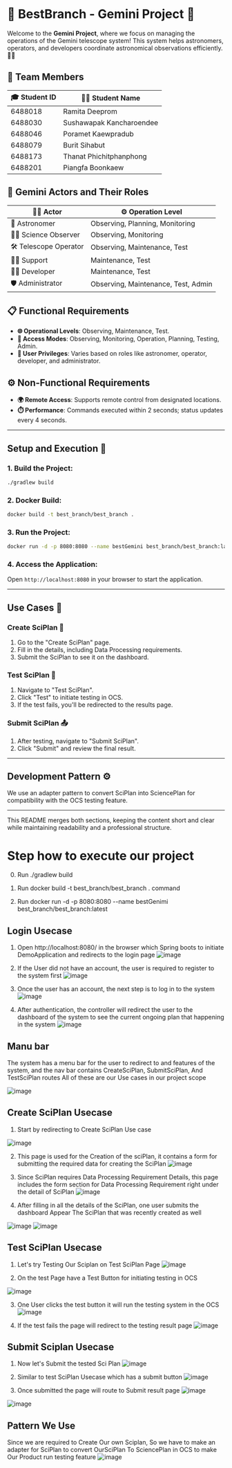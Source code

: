 # 🌟 **BestBranch - Gemini Project** 🌟

Welcome to the **Gemini Project**, where we focus on managing the operations of the Gemini telescope system! This system helps astronomers, operators, and developers coordinate astronomical observations efficiently. 🚀🔭

## 👥 **Team Members**

| 🎓 Student ID | 🧑‍🎓 Student Name |
| ------------- | ---------------- |
| 6488018        | Ramita Deeprom   |
| 6488030        | Sushawapak Kancharoendee |
| 6488046        | Poramet Kaewpradub |
| 6488079        | Burit Sihabut    |
| 6488173        | Thanat Phichitphanphong |
| 6488201        | Piangfa Boonkaew |

## 🌌 **Gemini Actors and Their Roles**

| 🧑‍🚀 Actor         | ⚙️ Operation Level |
| ------------------ | ------------------ |
| 🌠 Astronomer       | Observing, Planning, Monitoring |
| 🧑‍🔬 Science Observer | Observing, Monitoring |
| 🛠️ Telescope Operator | Observing, Maintenance, Test |
| 🧑‍💼 Support         | Maintenance, Test |
| 👨‍💻 Developer        | Maintenance, Test |
| 🛡️ Administrator    | Observing, Maintenance, Test, Admin |

## 📋 **Functional Requirements**

- **🌐 Operational Levels**: Observing, Maintenance, Test.
- **🔑 Access Modes**: Observing, Monitoring, Operation, Planning, Testing, Admin.
- **👥 User Privileges**: Varies based on roles like astronomer, operator, developer, and administrator.

## ⚙️ **Non-Functional Requirements**

- **🌍 Remote Access**: Supports remote control from designated locations.
- **⏱️ Performance**: Commands executed within 2 seconds; status updates every 4 seconds.

---

## Setup and Execution 🚀

### 1. Build the Project:

```bash
./gradlew build
```

### 2. Docker Build:

```bash
docker build -t best_branch/best_branch .
```

### 3. Run the Project:

```bash
docker run -d -p 8080:8080 --name bestGemini best_branch/best_branch:latest
```

### 4. Access the Application:

Open `http://localhost:8080` in your browser to start the application.

---

## Use Cases 📝

### Create SciPlan 🌠

1. Go to the "Create SciPlan" page.
2. Fill in the details, including Data Processing requirements.
3. Submit the SciPlan to see it on the dashboard.

### Test SciPlan 🧪

1. Navigate to "Test SciPlan".
2. Click "Test" to initiate testing in OCS.
3. If the test fails, you'll be redirected to the results page.

### Submit SciPlan 📤

1. After testing, navigate to "Submit SciPlan".
2. Click "Submit" and review the final result.

---

## Development Pattern ⚙️

We use an adapter pattern to convert SciPlan into SciencePlan for compatibility with the OCS testing feature.

---

This README merges both sections, keeping the content short and clear while maintaining readability and a professional structure.

# Step how to execute our project

0. Run ./gradlew build

1. Run docker build -t best_branch/best_branch . command

2. Run docker run -d -p 8080:8080 --name bestGenimi best_branch/best_branch:latest
## Login Usecase

1. Open http://localhost:8080/ in the browser which Spring boots to initiate DemoApplication and redirects to the login page
![image](https://github.com/ICT-Mahidol/Gemini-2023/assets/131664453/efaefe23-c0a6-469a-8a31-a76deb1cc23b)

2. If the User did not have an account, the user is required to register to the system first
![image](https://github.com/ICT-Mahidol/Gemini-2023/assets/131664453/9ccbb756-fa18-4f4a-9202-2a52cd60bc1e)

3. Once the user has an account, the next step is to log in to the system
![image](https://github.com/ICT-Mahidol/Gemini-2023/assets/131664453/18ac6235-8025-48ce-bedd-07282a3fd52f)

4. After authentication, the controller will redirect the user to the dashboard of the system to see the current ongoing plan that happening in the system
![image](https://github.com/ICT-Mahidol/Gemini-2023/assets/131664453/3ad8fd2b-0f12-4f9f-8577-4c4d3044db79)

## Manu bar
The system has a menu bar for the user to redirect to and features of the system, and the nav bar contains CreateSciPlan, SubmitSciPlan, And TestSciPlan routes All of these are our Use cases in our project scope

![image](https://github.com/ICT-Mahidol/Gemini-2023/assets/131664453/ffa93198-6bec-4614-9529-463c78e8fc44)

## Create SciPlan Usecase
1. Start by redirecting to Create SciPlan Use case

![image](https://github.com/ICT-Mahidol/Gemini-2023/assets/131664453/a65b8d74-0508-430e-99be-c7c3d5172e0a)

2. This page is used for the Creation of the sciPlan, it contains a form for submitting the required data for creating the SciPlan
![image](https://github.com/ICT-Mahidol/Gemini-2023/assets/131664453/2b11e4f7-204e-4ac9-9186-d9e7ee241954)

3. Since SciPlan requires Data Processing Requirement Details, this page includes the form section for Data Processing Requirement right under the detail of SciPlan
![image](https://github.com/ICT-Mahidol/Gemini-2023/assets/131664453/3d640254-6cdd-492a-81ac-b547f09461f8)

4. After filling in all the details of the SciPlan, one user submits the dashboard Appear The SciPlan that was recently created as well

![image](https://github.com/ICT-Mahidol/Gemini-2023/assets/131664453/d0ea9519-e962-4a20-b0b6-d8db93679f25)
![image](https://github.com/ICT-Mahidol/Gemini-2023/assets/131664453/1a785459-ec68-47bb-ab3e-3abcda244dac)

## Test SciPlan Usecase
1. Let's try Testing Our Sciplan on Test SciPlan Page
![image](https://github.com/ICT-Mahidol/Gemini-2023/assets/131664453/d43c4b5a-7fa6-43f0-a342-0499a2d5dcbb)

2. On the test Page have a Test Button for initiating testing in OCS

![image](https://github.com/ICT-Mahidol/Gemini-2023/assets/131664453/d3a4d54d-290e-43bd-8aac-f9ecd55964cc)

3. One User clicks the test button it will run the testing system in the OCS
![image](https://github.com/ICT-Mahidol/Gemini-2023/assets/131664453/abe88681-c931-4008-98cc-892bd183a504)

4. If the test fails the page will redirect to the testing result page
![image](https://github.com/ICT-Mahidol/Gemini-2023/assets/131664453/c2fd3f0a-9cf4-4783-a7e7-f5724deaf1d2)


## Submit Sciplan Usecase
1. Now let's Submit the tested Sci Plan
![image](https://github.com/ICT-Mahidol/Gemini-2023/assets/131664453/19bf390a-15af-4c64-98c6-2cb7c5b46afb)

2. Similar to test SciPlan Usecase which has a submit button
![image](https://github.com/ICT-Mahidol/Gemini-2023/assets/131664453/a55448df-44d1-48cc-9b2d-cfb2b6f88e57)

3. Once submitted the page will route to Submit result page
![image](https://github.com/ICT-Mahidol/Gemini-2023/assets/131664453/d72a7ff8-72da-4396-8835-f6669f7679ef)

![image](https://github.com/ICT-Mahidol/Gemini-2023/assets/131664453/b2dcbdeb-8e4b-48a2-a119-d112aad8ed2c)

## Pattern We Use
Since we are required to Create Our own Sciplan, So we have to make an adapter for SciPlan to convert OurSciPlan To SciencePlan in OCS to make Our Product run testing feature
![image](https://github.com/ICT-Mahidol/Gemini-2023/assets/131664453/8c14d1f2-2f3b-47b8-bd1a-aa900087389a)
